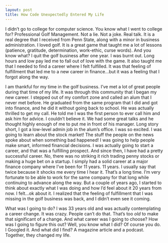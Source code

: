 ```yaml
---
layout: post
title: How Code Unexpectedly Entered My Life
---
```


I didn’t go to college for computer science.  You know what I went to college for?  Professional Golf Management.  Not a lie.  Not a joke.  Real talk.  It is a real degree that I received from Penn State, along with a minor in business administration.  I loved golf.  It is a great game that taught me a lot of lessons (patience, gratitude, determination, work-ethic, curse words).  And you know what?  I quit the golf business after one year.  I was burnt out.  Long hours and low pay led me to fall out of love with the game.  It also taught me that I needed to find a career where I felt fulfilled.  It was that feeling of fulfillment that led me to a new career in finance…but it was a feeling that I forgot along the way.

I am thankful for my time in the golf business.  I’ve met a lot of great people during that time of my life.  It was through this community that I began my new career.  I stepped out of my comfort zone and called an alum that I never met before.  He graduated from the same program that I did and got into finance, and he did it without going back to school.  He was actually thrilled to get my call.  He told me I was the first person to ever call him and ask him for advice.  I couldn’t believe it.  We had some great talks and he thought highly enough of me to put me in front of his manager.  Long story short, I got a low-level admin job in the alum’s office.  I was so excited.  I was going to learn about the stock market!  The stuff the people on the news spoke about when something bad happened!  I was going to help people make smart, informed financial decisions.  I was actually going to start a career, and that was a fulfilling prospect.  And since then, I have had a pretty successful career.  No, there was no striking it rich trading penny stocks or making a huge bet on a startup.  I simply had a solid career at a major finance company where I’ve been for 11 years.  11 years.  I usually say that twice because it shocks me every time I hear it.  That’s a long time.  I’m very fortunate to be able to work for the same company for that long while continuing to advance along the way.  But a couple of years ago, I started to think about exactly what I was doing and how I’d feel about it 20 years from now.  I felt…ok about it.  I realized that the feeling of fulfillment that I was missing in the golf business was back, and I didn’t even see it coming.

What was I going to do?  I was 33 years old and was actually contemplating a career change.  It was crazy.  People can’t do that.  That’s too _old_ to make that significant of a change.  And what career was I going to choose?  How was I going to figure this out?  Well, you know what I did?  Of course you do.  I Googled it.  And what did I find?  A magazine article and a podcast. Together, they changed my life.

